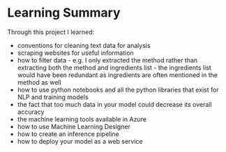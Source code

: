 # Learning Summary

Through this project I learned:
* conventions for cleaning text data for analysis
* scraping websites for useful information
* how to filter data - e.g. I only extracted the method rather than extracting both the method and ingredients list - the ingredients list would have been redundant as ingredients are often mentioned in the method as well
* how to use python notebooks and all the python libraries that exist for NLP and training models
* the fact that too much data in your model could decrease its overall accuracy
* the machine learning tools available in Azure
* how to use Machine Learning Designer
* how to create an inference pipeline 
* how to deploy your model as a web service
